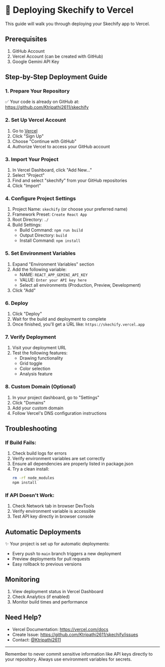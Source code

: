 # 🚀 Deploying Skechify to Vercel

This guide will walk you through deploying your Skechify app to Vercel.

## Prerequisites

1. GitHub Account
2. Vercel Account (can be created with GitHub)
3. Google Gemini API Key

## Step-by-Step Deployment Guide

### 1. Prepare Your Repository

✅ Your code is already on GitHub at: https://github.com/Ktripathi2611/skechify

### 2. Set Up Vercel Account

1. Go to [Vercel](https://vercel.com)
2. Click "Sign Up"
3. Choose "Continue with GitHub"
4. Authorize Vercel to access your GitHub account

### 3. Import Your Project

1. In Vercel Dashboard, click "Add New..."
2. Select "Project"
3. Find and select "skechify" from your GitHub repositories
4. Click "Import"

### 4. Configure Project Settings

1. Project Name: `skechify` (or choose your preferred name)
2. Framework Preset: `Create React App`
3. Root Directory: `./`
4. Build Settings:
   - Build Command: `npm run build`
   - Output Directory: `build`
   - Install Command: `npm install`

### 5. Set Environment Variables

1. Expand "Environment Variables" section
2. Add the following variable:
   - NAME: `REACT_APP_GEMINI_API_KEY`
   - VALUE: `Enter your API key here`
   - Select all environments (Production, Preview, Development)
3. Click "Add"

### 6. Deploy

1. Click "Deploy"
2. Wait for the build and deployment to complete
3. Once finished, you'll get a URL like: `https://skechify.vercel.app`

### 7. Verify Deployment

1. Visit your deployment URL
2. Test the following features:
   - Drawing functionality
   - Grid toggle
   - Color selection
   - Analysis feature

### 8. Custom Domain (Optional)

1. In your project dashboard, go to "Settings"
2. Click "Domains"
3. Add your custom domain
4. Follow Vercel's DNS configuration instructions

## Troubleshooting

### If Build Fails:

1. Check build logs for errors
2. Verify environment variables are set correctly
3. Ensure all dependencies are properly listed in package.json
4. Try a clean install:
   ```bash
   rm -rf node_modules
   npm install
   ```

### If API Doesn't Work:

1. Check Network tab in browser DevTools
2. Verify environment variable is accessible
3. Test API key directly in browser console

## Automatic Deployments

✨ Your project is set up for automatic deployments:
- Every push to `main` branch triggers a new deployment
- Preview deployments for pull requests
- Easy rollback to previous versions

## Monitoring

1. View deployment status in Vercel Dashboard
2. Check Analytics (if enabled)
3. Monitor build times and performance

## Need Help?

- Vercel Documentation: https://vercel.com/docs
- Create Issue: https://github.com/Ktripathi2611/skechify/issues
- Contact: [@Ktripathi2611](https://github.com/Ktripathi2611)

---

Remember to never commit sensitive information like API keys directly to your repository. Always use environment variables for secrets.
